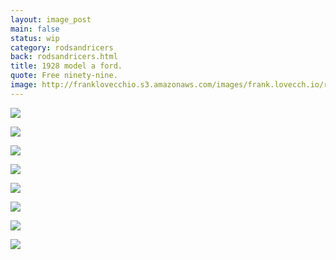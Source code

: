 ```yaml
---
layout: image_post
main: false
status: wip
category: rodsandricers
back: rodsandricers.html
title: 1928 model a ford.
quote: Free ninety-nine.
image: http://franklovecchio.s3.amazonaws.com/images/frank.lovecch.io/rodsandricers/1928_model_a-01.jpg
---
```


<img class="inline" src="http://franklovecchio.s3.amazonaws.com/images/frank.lovecch.io/rodsandricers/1928_model_a-02.jpg"/>
<p class="img-caption"></p>
<img class="inline" src="http://franklovecchio.s3.amazonaws.com/images/frank.lovecch.io/rodsandricers/1928_model_a-03.jpg"/>
<p class="img-caption"></p>
<img class="inline" src="http://franklovecchio.s3.amazonaws.com/images/frank.lovecch.io/rodsandricers/1928_model_a-04.jpg"/>
<p class="img-caption"></p>
<img class="inline" src="http://franklovecchio.s3.amazonaws.com/images/frank.lovecch.io/rodsandricers/1928_model_a-05.jpg"/>
<p class="img-caption"></p>
<img class="inline" src="http://franklovecchio.s3.amazonaws.com/images/frank.lovecch.io/rodsandricers/1928_model_a-06.jpg"/>
<p class="img-caption"></p>
<img class="inline" src="http://franklovecchio.s3.amazonaws.com/images/frank.lovecch.io/rodsandricers/1928_model_a-07.jpg"/>
<p class="img-caption"></p>
<img class="inline" src="http://franklovecchio.s3.amazonaws.com/images/frank.lovecch.io/rodsandricers/1928_model_a-08.jpg"/>
<p class="img-caption"></p>
<img class="inline" src="http://franklovecchio.s3.amazonaws.com/images/frank.lovecch.io/rodsandricers/1928_model_a-09.jpg"/>
<p class="img-caption"></p>